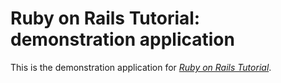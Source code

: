 # Ruby on Rails Tutorial: demonstration application

This is the demonstration application for [*Ruby on Rails Tutorial*](http://railstutorial.org).